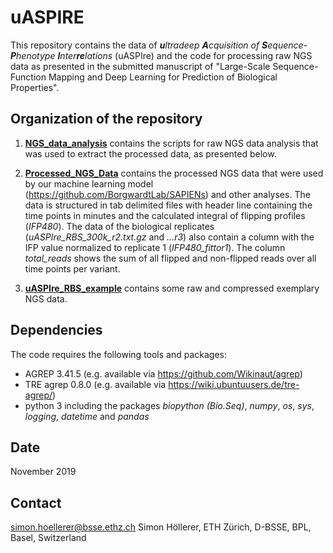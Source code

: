 # uASPIRE

This repository contains the data of _**u**ltradeep **A**cquisition of **S**equence-**P**henotype **I**nter**re**lations_ (uASPIre) and the code for processing raw NGS data as presented in the submitted manuscript of "Large-Scale Sequence-Function Mapping and Deep Learning for Prediction of Biological Properties".

## Organization of the repository

1. [**NGS_data_analysis**](NGS_data_analysis) contains the scripts for raw NGS data analysis that was used to extract the processed data, as presented below. 

2. [**Processed_NGS_Data**](Processed_NGS_Data) contains the processed NGS data that were used by our machine learning model (https://github.com/BorgwardtLab/SAPIENs) and other analyses. The data is structured in tab delimited files with header line containing the time points in minutes and the calculated integral of flipping profiles (_IFP480_). The data of the biological replicates (_uASPIre_RBS_300k_r2.txt.gz_ and _...r3_) also contain a column with the IFP value normalized to replicate 1 (_IFP480_fittor1_). The column _total_reads_ shows the sum of all flipped and non-flipped reads over all time points per variant.

3. [**uASPIre_RBS_example**](uASPIre_RBS_example) contains some raw and compressed exemplary NGS data.

## Dependencies
The code requires the following tools and packages:
+ AGREP 3.41.5 (e.g. available via https://github.com/Wikinaut/agrep)
+ TRE agrep 0.8.0 (e.g. available via https://wiki.ubuntuusers.de/tre-agrep/)
+ python 3 including the packages _biopython (Bio.Seq)_, _numpy_, _os_, _sys_, _logging_, _datetime_ and _pandas_

## Date
November 2019

## Contact
simon.hoellerer@bsse.ethz.ch
Simon Höllerer, ETH Zürich, D-BSSE, BPL, Basel, Switzerland 

